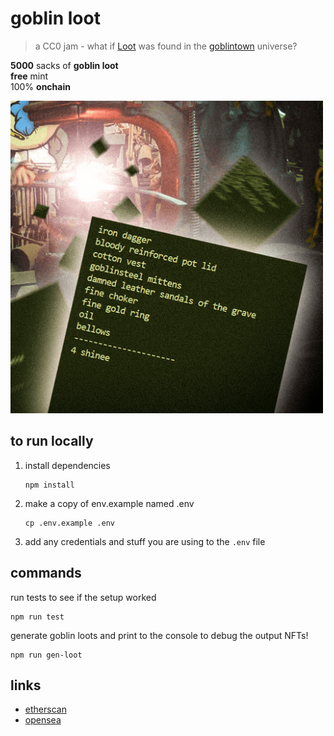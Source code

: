 # goblin loot

> a CC0 jam - what if [Loot](https://www.lootproject.com) was found in the [goblintown](https://goblintown.wtf) universe?

**5000** sacks of **goblin loot**  
**free** mint  
100% **onchain**  
  
<img alt="goblin loot NFTs rapidly springing out of the fiery goblin loot forge" width="500" src="https://github.com/zhoug0x/goblin-loot/blob/main/goblin-loot.png?raw=true" />
  
## to run locally
1. install dependencies
    ```
    npm install
    ```
1. make a copy of env.example named .env
    ```
    cp .env.example .env
    ```
1. add any credentials and stuff you are using to the `.env` file


## commands
run tests to see if the setup worked
```
npm run test
```

generate goblin loots and print to the console to debug the output NFTs!
```
npm run gen-loot
```

## links
- [etherscan](https://etherscan.io/address/0x14d7c1ffe0581e766696ea99e62448de09270339)
- [opensea](https://opensea.io/collection/goblinloot)
